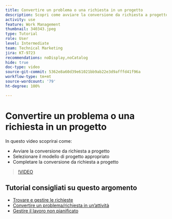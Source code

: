 ```yaml
---
title: Convertire un problema o una richiesta in un progetto
description: Scopri come avviare la conversione da richiesta a progetto, selezionare il modello di progetto appropriato e completare la conversione.
activity: use
feature: Work Management
thumbnail: 340343.jpeg
type: Tutorial
role: User
level: Intermediate
team: Technical Marketing
jira: KT-9723
recommendations: noDisplay,noCatalog
hide: true
doc-type: video
source-git-commit: 5362e8a60d39e61021bb9ab22e3d9afffd41f96a
workflow-type: tm+mt
source-wordcount: '79'
ht-degree: 100%

---
```


# Convertire un problema o una richiesta in un progetto

In questo video scoprirai come:

* Avviare la conversione da richiesta a progetto
* Selezionare il modello di progetto appropriato
* Completare la conversione da richiesta a progetto

>[!VIDEO](https://video.tv.adobe.com/v/340343/?quality=12&learn=on)


## Tutorial consigliati su questo argomento

* [Trovare e gestire le richieste](/help/manage-work/issues-requests/find-requests.md)
* [Convertire un problema/richiesta in un’attività](/help/manage-work/issues-requests/convert-issues-to-other-work-items.md)
* [Gestire il lavoro non pianificato](/help/manage-work/issues-requests/handle-unplanned-work.md)

